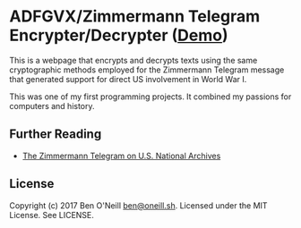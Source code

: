 # ADFGVX/Zimmermann Telegram Encrypter/Decrypter ([Demo](https://oneill.sh/apps/zimmermanntel))

This is a webpage that encrypts and decrypts texts using the same cryptographic
methods employed for the Zimmermann Telegram message that generated support for
direct US involvement in World War I.

This was one of my first programming projects. It combined my passions for
computers and history.

## Further Reading

* [The Zimmermann Telegram on U.S. National Archives](https://www.archives.gov/education/lessons/zimmermann)

## License

Copyright (c) 2017 Ben O'Neill <ben@oneill.sh>. Licensed under the
MIT License. See LICENSE.
